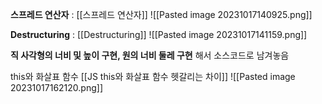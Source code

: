 **스프레드 연산자** :  [[스프레드 연산자]]
![[Pasted image 20231017140925.png]]

**Destructuring** : [[Destructuring]] 
![[Pasted image 20231017141159.png]]

**직 사각형의 너비 및 높이 구현, 원의 너비 둘레 구현** 해서 소스코드로 남겨놓음


this와 화살표 함수 [[JS this와 화살표 함수 헷갈리는 차이]]
![[Pasted image 20231017162120.png]]

